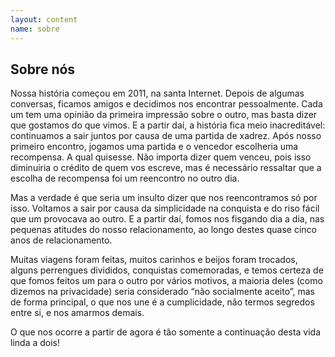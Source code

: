 ```yaml
---
layout: content
name: sobre
---
```

## Sobre nós

<p>Nossa história começou em 2011, na santa Internet. Depois de algumas conversas, ficamos amigos e decidimos nos encontrar pessoalmente. Cada um tem uma opinião da primeira impressão sobre o outro, mas basta dizer que gostamos do que vimos. E a partir daí, a história fica meio inacreditável: continuamos a sair juntos por causa de uma partida de xadrez. Após nosso primeiro encontro, jogamos uma partida e o vencedor escolheria uma recompensa. A qual quisesse. Não importa dizer quem venceu, pois isso diminuiria o crédito de quem vos escreve, mas é necessário ressaltar que a escolha de recompensa foi um reencontro no outro dia.</p>

<p>Mas a verdade é que seria um insulto dizer que nos reencontramos só por isso. Voltamos a sair por causa da simplicidade na conquista e do riso fácil que um provocava ao outro. E a partir daí, fomos nos fisgando dia a dia, nas pequenas atitudes do nosso relacionamento, ao longo destes quase cinco anos de relacionamento.</p>

<p>Muitas viagens foram feitas, muitos carinhos e beijos foram trocados, alguns perrengues divididos, conquistas comemoradas, e temos certeza de que fomos feitos um para o outro por vários motivos, a maioria deles (como dizemos na privacidade) seria considerado “não socialmente aceito”, mas de forma principal, o que nos une é a cumplicidade, não termos segredos entre si, e nos amarmos demais.</p>

<p>O que nos ocorre a partir de agora é tão somente a continuação desta vida linda a dois!</p>
